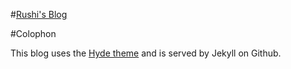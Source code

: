 #[Rushi's Blog](www.rshah.io/blog/)

#Colophon

This blog uses the [Hyde theme](github.com/poole/hyde) and is served by Jekyll on Github. 